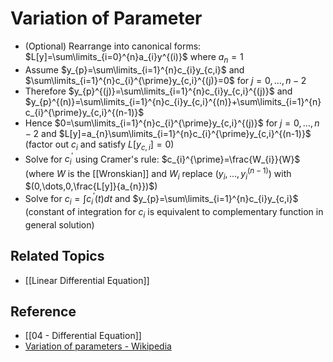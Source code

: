 # Variation of Parameter

- (Optional) Rearrange into canonical forms: $L[y]=\sum\limits_{i=0}^{n}a_{i}y^{(i)}$ where $a_{n}=1$
- Assume $y_{p}=\sum\limits_{i=1}^{n}c_{i}y_{c,i}$ and $\sum\limits_{i=1}^{n}c_{i}^{\prime}y_{c,i}^{(j)}=0$ for $j=0,\dots,n-2$
- Therefore $y_{p}^{(j)}=\sum\limits_{i=1}^{n}c_{i}y_{c,i}^{(j)}$ and $y_{p}^{(n)}=\sum\limits_{i=1}^{n}c_{i}y_{c,i}^{(n)}+\sum\limits_{i=1}^{n}c_{i}^{\prime}y_{c,i}^{(n-1)}$
- Hence $0=\sum\limits_{i=1}^{n}c_{i}^{\prime}y_{c,i}^{(j)}$ for $j=0,\dots,n-2$ and $L[y]=a_{n}\sum\limits_{i=1}^{n}c_{i}^{\prime}y_{c,i}^{(n-1)}$  
  (factor out $c_{i}$ and satisfy $L[y_{c,i}]=0$)
- Solve for $c_{i}^{\prime}$ using Cramer's rule: $c_{i}^{\prime}=\frac{W_{i}}{W}$  
  (where $W$ is the [[Wronskian]] and $W_{i}$ replace $(y_{i},\dots,y_{i}^{(n-1)})$ with $(0,\dots,0,\frac{L[y]}{a_{n}})$)
- Solve for $c_{i}=\int c_{i}^{\prime}(t)dt$ and $y_{p}=\sum\limits_{i=1}^{n}c_{i}y_{c,i}$  
  (constant of integration for $c_{i}$ is equivalent to complementary function in general solution)

## Related Topics

- [[Linear Differential Equation]]

## Reference

- [[04 - Differential Equation]]
- [Variation of parameters - Wikipedia](https://en.wikipedia.org/wiki/Variation_of_parameters)
